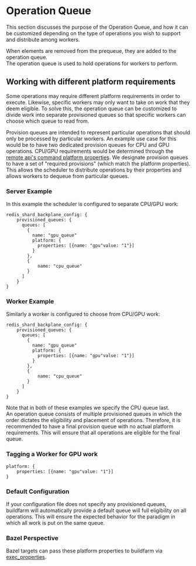 # Operation Queue
This section discusses the purpose of the Operation Queue, and how it can be customized depending on the type of operations you wish to support and distribute among workers.

When elements are removed from the prequeue, they are added to the operation queue.  
The operation queue is used to hold operations for workers to perform.  

## Working with different platform requirements 
Some operations may require different platform requirements in order to execute.
Likewise, specific workers may only want to take on work that they deem eligible.
To solve this, the operation queue can be customized to divide work into separate provisioned queues so that specific workers can choose which queue to read from.  

Provision queues are intended to represent particular operations that should only be processed by particular workers. An example use case for this would be to have two dedicated provision queues for CPU and GPU operations. CPU/GPU requirements would be determined through the [remote api's command platform properties](https://github.com/bazelbuild/remote-apis/blob/86c040d03101654a949539151d32e22dfea30d62/build/bazel/remote/execution/v2/remote_execution.proto#L595). We designate provision queues to have a set of "required provisions" (which match the platform properties). This allows the scheduler to distribute operations by their properties and allows workers to dequeue from particular queues.

### Server Example
In this example the scheduler is configured to separate CPU/GPU work:
```
redis_shard_backplane_config: {
    provisioned_queues: {
      queues: [
        {
          name: "gpu_queue"
          platform: {
            properties: [{name: "gpu"value: "1"}]
          }
        },
        {
            name: "cpu_queue"
        }
      ]
    }
}
```

### Worker Example
Similarly a worker is configured to choose from CPU/GPU work:
```
redis_shard_backplane_config: {
    provisioned_queues: {
      queues: [
        {
          name: "gpu_queue"
          platform: {
            properties: [{name: "gpu"value: "1"}]
          }
        },
        {
            name: "cpu_queue"
        }
      ]
    }
}
```

Note that in both of these examples we specify the CPU queue last.  
An operation queue consists of multiple provisioned queues in which the order dictates the eligibility and placement of operations.  Therefore, it is recommended to have a final provision queue with no actual platform requirements.  This will ensure that all operations are eligible for the final queue.

### Tagging a Worker for GPU work
```
platform: {
    properties: [{name: "gpu"value: "1"}]
}
```

### Default Configuration
If your configuration file does not specify any provisioned queues, buildfarm will automatically provide a default queue will full eligibility on all operations. This will ensure the expected behavior for the paradigm in which all work is put on the same queue.

### Bazel Perspective
Bazel targets can pass these platform properties to buildfarm via [exec_properties](https://docs.bazel.build/versions/master/be/common-definitions.html#common.exec_properties).